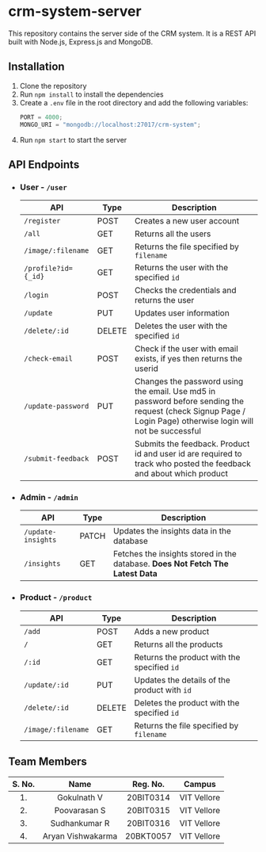 # crm-system-server

This repository contains the server side of the CRM system. It is a REST API built with Node.js, Express.js and MongoDB.

## Installation

1. Clone the repository
2. Run `npm install` to install the dependencies
3. Create a `.env` file in the root directory and add the following variables:
   ```js
   PORT = 4000;
   MONGO_URI = "mongodb://localhost:27017/crm-system";
   ```
4. Run `npm start` to start the server

## API Endpoints

- ### User - `/user`

  | API                 | Type   | Description                                 |
  | ------------------- | ------ | ------------------------------------------- |
  | `/register`         | POST   | Creates a new user account                  |
  | `/all`              | GET    | Returns all the users                       |
  | `/image/:filename`  | GET    | Returns the file specified by `filename`    |
  | `/profile?id={_id}` | GET    | Returns the user with the specified `id`    |
  | `/login`            | POST   | Checks the credentials and returns the user |
  | `/update`           | PUT    | Updates user information                    |
  | `/delete/:id`       | DELETE | Deletes the user with the specified `id`    |
  | `/check-email`      | POST   | Check if the user with email exists, if yes then returns the userid |
  | `/update-password`  | PUT    | Changes the password using the email. Use md5 in password before sending the request (check Signup Page / Login Page) otherwise login will not be successful |
  | `/submit-feedback`    | POST  | Submits the feedback. Product id and user id are required to track who posted the feedback and about which product |

- ### Admin - `/admin`
  | API | Type | Description |
  | --- | --- | --- |
  | `/update-insights` | PATCH | Updates the insights data in the database |
  | `/insights` | GET | Fetches the insights stored in the database. **Does Not Fetch The Latest Data** |

- ### Product - `/product`
  | API                | Type   | Description                                  |
  | ------------------ | ------ | -------------------------------------------- |
  | `/add`             | POST   | Adds a new product                           |
  | `/`                | GET    | Returns all the products                     |
  | `/:id`             | GET    | Returns the product with the specified `id`  |
  | `/update/:id`      | PUT    | Updates the details of the product with `id` |
  | `/delete/:id`      | DELETE | Deletes the product with the specified `id`  |
  | `/image/:filename` | GET    | Returns the file specified by `filename`     |

## Team Members

| S. No. |       Name        | Reg. No.  |   Campus    |
| :----: | :---------------: | :-------: | :---------: |
|  1\.   |    Gokulnath V    | 20BIT0314 | VIT Vellore |
|  2\.   |   Poovarasan S    | 20BIT0315 | VIT Vellore |
|  3\.   |   Sudhankumar R   | 20BIT0316 | VIT Vellore |
|  4\.   | Aryan Vishwakarma | 20BKT0057 | VIT Vellore |
